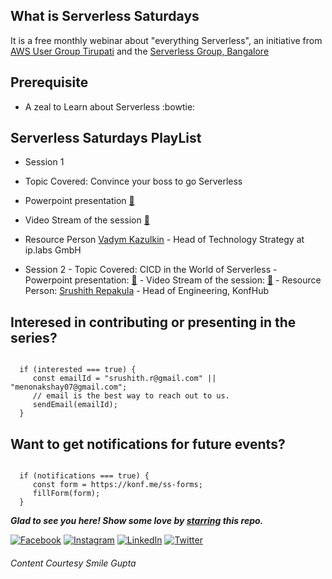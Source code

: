 ## What is Serverless Saturdays

It is a free monthly webinar about "everything Serverless", an initiative from [AWS User Group Tirupati](https://www.meetup.com/aws-user-group-tirupati) and the [Serverless Group, Bangalore](https://www.meetup.com/Serverless-Bangalore)


## Prerequisite
 - A zeal to Learn about Serverless :bowtie:

##  Serverless Saturdays PlayList

- Session 1
 - Topic Covered: Convince your boss to go Serverless
 - Powerpoint presentation [:floppy_disk:](https://www.slideshare.net/VadymKazulkin/convince-your-boss-to-go-serverless-at-aws-user-group-tirupathi-and-serverless-bangalore-meetup)
 - Video Stream of the session [:movie_camera:](https://www.youtube.com/watch?v=yzut-TDCqmk)
 - Resource Person [Vadym Kazulkin](https://twitter.com/VKazulkin) - Head of Technology Strategy at ip.labs GmbH


- Session 2
      - Topic Covered: CICD in the World of Serverless
      - Powerpoint presentation: [:floppy_disk:](https://www.slideshare.net/SrushithR/cicd-in-the-world-of-serverless-243556208)
      - Video Stream of the session: [:movie_camera:](https://www.youtube.com/watch?v=yzut-TDCqmk)
      - Resource Person: [Srushith Repakula](https://twitter.com/SrushithR) - Head of Engineering, KonfHub

      


## Interesed in contributing or presenting in the series?

```

  if (interested === true) {
     const emailId = "srushith.r@gmail.com" || "menonakshay07@gmail.com";
     // email is the best way to reach out to us.
     sendEmail(emailId);
  }

```

## Want to get notifications for future events?

```

  if (notifications === true) {
     const form = https://konf.me/ss-forms;
     fillForm(form);
  }

```

***Glad to see you here! Show some love by [starring](https://github.com/smilegupta/https://github.com/smilegupta/Serverless-Saturdays) this repo.***

[![Facebook](https://img.shields.io/static/v1.svg?label=follow&message=@smileguptaaa&color=grey&logo=facebook&style=flat&logoColor=white&colorA=blue)](https://www.facebook.com/smileguptaaa)  [![Instagram](https://img.shields.io/static/v1.svg?label=follow&message=@smileguptaaa&color=grey&logo=instagram&style=flat&logoColor=white&colorA=blue)](https://www.instagram.com/smileguptaaa/) [![LinkedIn](https://img.shields.io/static/v1.svg?label=connect&message=@smilegupta&color=grey&logo=linkedin&style=flat&logoColor=white&colorA=blue)](https://www.linkedin.com/in/smilegupta/) [![Twitter](https://img.shields.io/static/v1.svg?label=connect&message=@smileguptaaa&color=grey&logo=twitter&style=flat&logoColor=white&colorA=blue)](https://twitter.com/smileguptaaa)


###### Content Courtesy Smile Gupta



